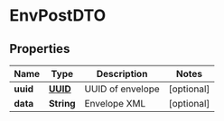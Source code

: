 # EnvPostDTO

## Properties
Name | Type | Description | Notes
------------ | ------------- | ------------- | -------------
**uuid** | [**UUID**](UUID.md) | UUID of envelope |  [optional]
**data** | **String** | Envelope XML |  [optional]
